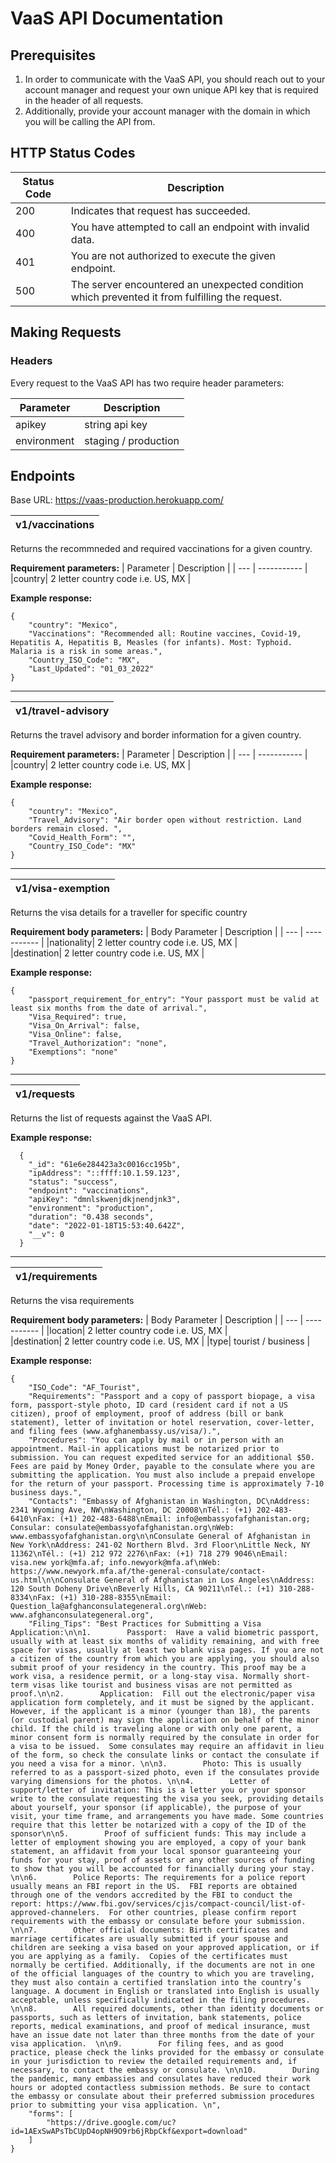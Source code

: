 # VaaS API Documentation

## Prerequisites
1. In order to communicate with the VaaS API, you should reach out to your account manager and request your own unique API key that is required in the header of all requests. 
2. Additionally, provide your account manager with the domain in which you will be calling the API from.

## HTTP Status Codes
| Status Code | Description |
| --- | ----------- |
| 200 | Indicates that request has succeeded. |
| 400 | You have attempted to call an endpoint with invalid data. |
| 401 | You are not authorized to execute the given endpoint. |
| 500 | The server encountered an unexpected condition which prevented it from fulfilling the request. |

## Making Requests
### Headers
Every request to the VaaS API has two require header parameters:  

| Parameter | Description |
| --- | ----------- |
|apikey| string api key |  
|environment| staging / production |

## Endpoints
Base URL: https://vaas-production.herokuapp.com/

| v1/vaccinations |
| --- |

Returns the recommneded and required vaccinations for a given country.

**Requirement parameters:**
| Parameter | Description |
| --- | ----------- |
|country| 2 letter country code i.e. US, MX |  

**Example response:**
```
{
    "country": "Mexico",
    "Vaccinations": "Recommended all: Routine vaccines, Covid-19, Hepatitis A, Hepatitis B, Measles (for infants). Most: Typhoid. Malaria is a risk in some areas.",
    "Country_ISO_Code": "MX",
    "Last_Updated": "01_03_2022"
}
```
---
| v1/travel-advisory |
| --- |

Returns the travel advisory and border information for a given country.

**Requirement parameters:**
| Parameter | Description |
| --- | ----------- |
|country| 2 letter country code i.e. US, MX |  

**Example response:**
```
{
    "country": "Mexico",
    "Travel_Advisory": "Air border open without restriction. Land borders remain closed. ",
    "Covid_Health_Form": "",
    "Country_ISO_Code": "MX"
}
```
---
| v1/visa-exemption |
| --- |

Returns the visa details for a traveller for specific country

**Requirement body parameters:**
| Body Parameter | Description |
| --- | ----------- |
|nationality| 2 letter country code i.e. US, MX |  
|destination| 2 letter country code i.e. US, MX | 

**Example response:**
```
{
    "passport_requirement_for_entry": "Your passport must be valid at least six months from the date of arrival.",
    "Visa_Required": true,
    "Visa_On_Arrival": false,
    "Visa_Online": false,
    "Travel_Authorization": "none",
    "Exemptions": "none"
}
```
---
| v1/requests|
| --- |

Returns the list of requests against the VaaS API. 

**Example response:**
```
  {
    "_id": "61e6e284423a3c0016cc195b",
    "ipAddress": "::ffff:10.1.59.123",
    "status": "success",
    "endpoint": "vaccinations",
    "apiKey": "dmnlskwenjdkjnendjnk3",
    "environment": "production",
    "duration": "0.438 seconds",
    "date": "2022-01-18T15:53:40.642Z",
    "__v": 0
  }
```
---
| v1/requirements |
| --- |

Returns the visa requirements

**Requirement body parameters:**
| Body Parameter | Description |
| --- | ----------- |
|location| 2 letter country code i.e. US, MX |  
|destination| 2 letter country code i.e. US, MX | 
|type| tourist / business | 

**Example response:**
```
{
    "ISO_Code": "AF_Tourist",
    "Requirements": "Passport and a copy of passport biopage, a visa form, passport-style photo, ID card (resident card if not a US citizen), proof of employment, proof of address (bill or bank statement), letter of invitation or hotel reservation, cover-letter, and filing fees (www.afghanembassy.us/visa/).",
    "Procedures": "You can apply by mail or in person with an appointment. Mail-in applications must be notarized prior to submission. You can request expedited service for an additional $50. Fees are paid by Money Order, payable to the consulate where you are submitting the application. You must also include a prepaid envelope for the return of your passport. Processing time is approximately 7-10 business days.",
    "Contacts": "Embassy of Afghanistan in Washington, DC\nAddress: 2341 Wyoming Ave, NW\nWashington, DC 20008\nTél.: (+1) 202-483-6410\nFax: (+1) 202-483-6488\nEmail: info@embassyofafghanistan.org; Consular: consulate@embassyofafghanistan.org\nWeb: www.embassyofafghanistan.org\n\nConsulate General of Afghanistan in New York\nAddress: 241-02 Northern Blvd. 3rd Floor\nLittle Neck, NY 11362\nTél.: (+1) 212 972 2276\nFax: (+1) 718 279 9046\nEmail: visa.new york@mfa.af; info.newyork@mfa.af\nWeb: https://www.newyork.mfa.af/the-general-consulate/contact-us.html\n\nConsulate General of Afghanistan in Los Angeles\nAddress: 120 South Doheny Drive\nBeverly Hills, CA 90211\nTél.: (+1) 310-288-8334\nFax: (+1) 310-288-8355\nEmail: Question_la@afghanconsulategeneral.org\nWeb: www.afghanconsulategeneral.org",
    "Filing_Tips": "Best Practices for Submitting a Visa Application:\n\n1.        Passport:  Have a valid biometric passport, usually with at least six months of validity remaining, and with free space for visas, usually at least two blank visa pages. If you are not a citizen of the country from which you are applying, you should also submit proof of your residency in the country. This proof may be a work visa, a residence permit, or a long-stay visa. Normally short-term visas like tourist and business visas are not permitted as proof.\n\n2.        Application:  Fill out the electronic/paper visa application form completely, and it must be signed by the applicant.  However, if the applicant is a minor (younger than 18), the parents (or custodial parent) may sign the application on behalf of the minor child. If the child is traveling alone or with only one parent, a minor consent form is normally required by the consulate in order for a visa to be issued.  Some consulates may require an affidavit in lieu of the form, so check the consulate links or contact the consulate if you need a visa for a minor. \n\n3.        Photo: This is usually referred to as a passport-sized photo, even if the consulates provide varying dimensions for the photos. \n\n4.        Letter of support/letter of invitation: This is a letter you or your sponsor write to the consulate requesting the visa you seek, providing details about yourself, your sponsor (if applicable), the purpose of your visit, your time frame, and arrangements you have made. Some countries require that this letter be notarized with a copy of the ID of the sponsor\n\n5.        Proof of sufficient funds: This may include a letter of employment showing you are employed, a copy of your bank statement, an affidavit from your local sponsor guaranteeing your funds for your stay, proof of assets or any other sources of funding to show that you will be accounted for financially during your stay. \n\n6.        Police Reports: The requirements for a police report usually means an FBI report in the US.  FBI reports are obtained through one of the vendors accredited by the FBI to conduct the report: https://www.fbi.gov/services/cjis/compact-council/list-of-approved-channelers.  For other countries, please confirm report requirements with the embassy or consulate before your submission. \n\n7.        Other official documents: Birth certificates and marriage certificates are usually submitted if your spouse and children are seeking a visa based on your approved application, or if you are applying as a family.  Copies of the certificates must normally be certified. Additionally, if the documents are not in one of the official languages of the country to which you are traveling, they must also contain a certified translation into the country’s language. A document in English or translated into English is usually acceptable, unless specifically indicated in the filing procedures. \n\n8.        All required documents, other than identity documents or passports, such as letters of invitation, bank statements, police reports, medical examinations, and proof of medical insurance, must have an issue date not later than three months from the date of your visa application.  \n\n9.        For filing fees, and as good practice, please check the links provided for the embassy or consulate in your jurisdiction to review the detailed requirements and, if necessary, to contact the embassy or consulate. \n\n10.        During the pandemic, many embassies and consulates have reduced their work hours or adopted contactless submission methods. Be sure to contact the embassy or consulate about their preferred submission procedures prior to submitting your visa application. \n",
    "forms": [
        "https://drive.google.com/uc?id=1AExSwAPsTbCUpD4opNH9O9rb6jRbpCkf&export=download"
    ]
}
```
